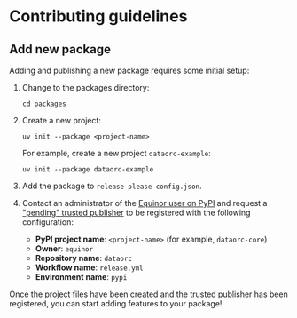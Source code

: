 # Contributing guidelines

## Add new package

Adding and publishing a new package requires some initial setup:

1. Change to the packages directory:

    ```console
    cd packages
    ```

1. Create a new project:

    ```console
    uv init --package <project-name>
    ```

    For example, create a new project `dataorc-example`:

    ```console
    uv init --package dataorc-example
    ```

1. Add the package to `release-please-config.json`.

1. Contact an administrator of the [Equinor user on PyPI](https://pypi.org/user/Equinor/) and request a ["pending" trusted publisher](https://docs.pypi.org/trusted-publishers/creating-a-project-through-oidc/#github-actions) to be registered with the following configuration:

    - **PyPI project name**: `<project-name>` (for example, `dataorc-core`)
    - **Owner**: `equinor`
    - **Repository name**: `dataorc`
    - **Workflow name**: `release.yml`
    - **Environment name**: `pypi`

Once the project files have been created and the trusted publisher has been registered, you can start adding features to your package!
